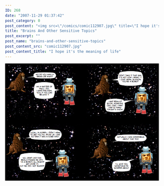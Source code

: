 ```yaml
---
ID: 268
date: "2007-11-29 01:37:42"
post_category: 0
post_content: "<img src=\"/comics/comic112907.jpg\" title=\"I hope it's the meaning of life\" />"
title: "Brains And Other Sensitive Topics"
post_excerpt: ""
post_name: "brains-and-other-sensitive-topics"
post_content_src: "comic112907.jpg"
post_content_title: "I hope it's the meaning of life"
---
```



[![I hope it's the meaning of life](/comics-hi-res/comic112907.jpg)](/comics-hi-res/comic112907.jpg)
